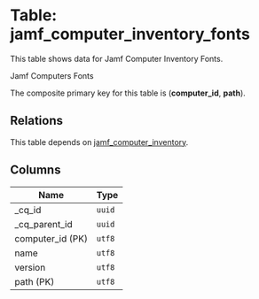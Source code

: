 # Table: jamf_computer_inventory_fonts

This table shows data for Jamf Computer Inventory Fonts.

Jamf Computers Fonts

The composite primary key for this table is (**computer_id**, **path**).

## Relations

This table depends on [jamf_computer_inventory](jamf_computer_inventory.md).

## Columns

| Name          | Type          |
| ------------- | ------------- |
|_cq_id|`uuid`|
|_cq_parent_id|`uuid`|
|computer_id (PK)|`utf8`|
|name|`utf8`|
|version|`utf8`|
|path (PK)|`utf8`|